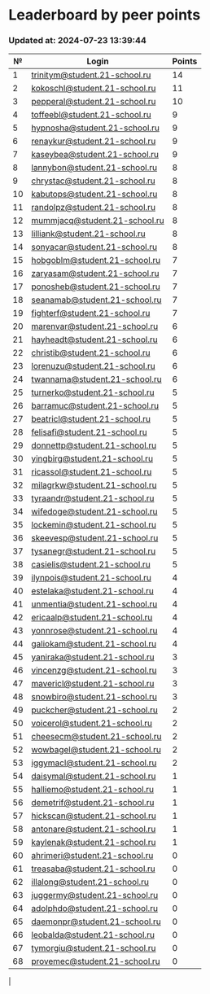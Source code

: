 # Leaderboard by peer points

### Updated at: 2024-07-23 13:39:44

| № | Login | Points |
|---|-------|--------|
|1|trinitym@student.21-school.ru|14|
|2|kokoschl@student.21-school.ru|11|
|3|pepperal@student.21-school.ru|10|
|4|toffeebl@student.21-school.ru|9|
|5|hypnosha@student.21-school.ru|9|
|6|renaykur@student.21-school.ru|9|
|7|kaseybea@student.21-school.ru|9|
|8|lannybon@student.21-school.ru|8|
|9|chrystac@student.21-school.ru|8|
|10|kabutops@student.21-school.ru|8|
|11|randolpz@student.21-school.ru|8|
|12|mummjacq@student.21-school.ru|8|
|13|lilliank@student.21-school.ru|8|
|14|sonyacar@student.21-school.ru|8|
|15|hobgoblm@student.21-school.ru|7|
|16|zaryasam@student.21-school.ru|7|
|17|ponosheb@student.21-school.ru|7|
|18|seanamab@student.21-school.ru|7|
|19|fighterf@student.21-school.ru|7|
|20|marenvar@student.21-school.ru|6|
|21|hayheadt@student.21-school.ru|6|
|22|christib@student.21-school.ru|6|
|23|lorenuzu@student.21-school.ru|6|
|24|twannama@student.21-school.ru|6|
|25|turnerko@student.21-school.ru|5|
|26|barramuc@student.21-school.ru|5|
|27|beatricl@student.21-school.ru|5|
|28|felisafi@student.21-school.ru|5|
|29|donnettp@student.21-school.ru|5|
|30|yingbirg@student.21-school.ru|5|
|31|ricassol@student.21-school.ru|5|
|32|milagrkw@student.21-school.ru|5|
|33|tyraandr@student.21-school.ru|5|
|34|wifedoge@student.21-school.ru|5|
|35|lockemin@student.21-school.ru|5|
|36|skeevesp@student.21-school.ru|5|
|37|tysanegr@student.21-school.ru|5|
|38|casielis@student.21-school.ru|5|
|39|ilynpois@student.21-school.ru|4|
|40|estelaka@student.21-school.ru|4|
|41|unmentia@student.21-school.ru|4|
|42|ericaalp@student.21-school.ru|4|
|43|yonnrose@student.21-school.ru|4|
|44|galiokam@student.21-school.ru|4|
|45|yaniraka@student.21-school.ru|3|
|46|vincenzg@student.21-school.ru|3|
|47|mavericl@student.21-school.ru|3|
|48|snowbiro@student.21-school.ru|3|
|49|puckcher@student.21-school.ru|2|
|50|voicerol@student.21-school.ru|2|
|51|cheesecm@student.21-school.ru|2|
|52|wowbagel@student.21-school.ru|2|
|53|iggymacl@student.21-school.ru|2|
|54|daisymal@student.21-school.ru|1|
|55|halliemo@student.21-school.ru|1|
|56|demetrif@student.21-school.ru|1|
|57|hickscan@student.21-school.ru|1|
|58|antonare@student.21-school.ru|1|
|59|kaylenak@student.21-school.ru|1|
|60|ahrimeri@student.21-school.ru|0|
|61|treasaba@student.21-school.ru|0|
|62|illalong@student.21-school.ru|0|
|63|juggermy@student.21-school.ru|0|
|64|adolphdo@student.21-school.ru|0|
|65|daemonpr@student.21-school.ru|0|
|66|leobalda@student.21-school.ru|0|
|67|tymorgiu@student.21-school.ru|0|
|68|provemec@student.21-school.ru|0|
|
